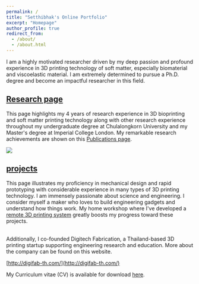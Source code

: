 ```yaml
---
permalink: /
title: "Setthibhak's Online Portfolio"
excerpt: "Homepage"
author_profile: true
redirect_from: 
  - /about/
  - /about.html
---
```


<!-- To improve
1. Make all link look clickable
[done] 2. Update talks SCG
[done] 3. Update publication doi
4. Add collagen research
 -->

I am a highly motivated researcher driven by my deep passion and profound experience in 3D printing technology of soft matter, especially biomaterial and viscoelastic material. I am extremely determined to pursue a Ph.D. degree and become an impactful researcher in this field.

## [Research page](/research)
This page highlights my 4 years of research experience in 3D bioprinting and soft matter printing technology along with other research experience throughout my undergraduate degree at Chulalongkorn University and my Master's degree at Imperial College London. My remarkable research achievements are shown on this [Publications page](/publications).

<img src='/images/about_images/1.gif'>

## [projects](/projects) 
This page illustrates my proficiency in mechanical design and rapid prototyping with considerable experience in many types of 3D printing technology. I am immensely passionate about science and engineering. I consider myself a maker who loves to build engineering gadgets and understand how things work. My home workshop where I've developed a [remote 3D printing system](/projects/7) greatly boosts my progress toward these projects. <br/><br/>

Additionally, I co-founded Digitech Fabrication, a Thailand-based 3D printing startup supporting engineering research and education. More about the company can be found on this website. <br/>

[http://digifab-th.com/](http://digifab-th.com/)

My Curriculum vitae (CV) is available for download [here](/files/Setthibhak-CV-Feb2024.pdf).
